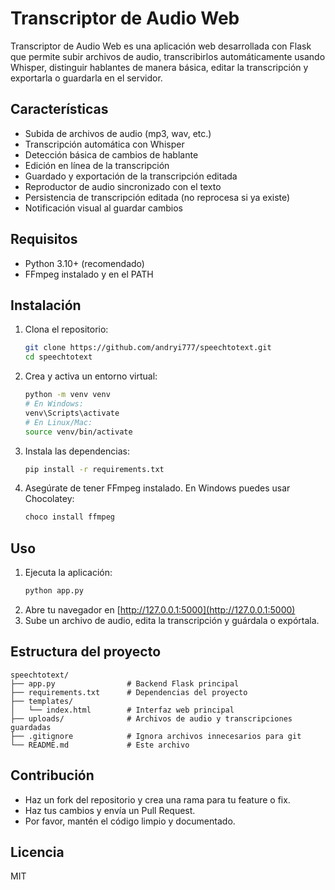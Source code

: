 # Transcriptor de Audio Web

Transcriptor de Audio Web es una aplicación web desarrollada con Flask que permite subir archivos de audio, transcribirlos automáticamente usando Whisper, distinguir hablantes de manera básica, editar la transcripción y exportarla o guardarla en el servidor.

## Características
- Subida de archivos de audio (mp3, wav, etc.)
- Transcripción automática con Whisper
- Detección básica de cambios de hablante
- Edición en línea de la transcripción
- Guardado y exportación de la transcripción editada
- Reproductor de audio sincronizado con el texto
- Persistencia de transcripción editada (no reprocesa si ya existe)
- Notificación visual al guardar cambios

## Requisitos
- Python 3.10+ (recomendado)
- FFmpeg instalado y en el PATH

## Instalación
1. Clona el repositorio:
   ```bash
   git clone https://github.com/andryi777/speechtotext.git
   cd speechtotext
   ```
2. Crea y activa un entorno virtual:
   ```bash
   python -m venv venv
   # En Windows:
   venv\Scripts\activate
   # En Linux/Mac:
   source venv/bin/activate
   ```
3. Instala las dependencias:
   ```bash
   pip install -r requirements.txt
   ```
4. Asegúrate de tener FFmpeg instalado. En Windows puedes usar Chocolatey:
   ```bash
   choco install ffmpeg
   ```

## Uso
1. Ejecuta la aplicación:
   ```bash
   python app.py
   ```
2. Abre tu navegador en [http://127.0.0.1:5000](http://127.0.0.1:5000)
3. Sube un archivo de audio, edita la transcripción y guárdala o expórtala.

## Estructura del proyecto
```
speechtotext/
├── app.py                # Backend Flask principal
├── requirements.txt      # Dependencias del proyecto
├── templates/
│   └── index.html        # Interfaz web principal
├── uploads/              # Archivos de audio y transcripciones guardadas
├── .gitignore            # Ignora archivos innecesarios para git
└── README.md             # Este archivo
```

## Contribución
- Haz un fork del repositorio y crea una rama para tu feature o fix.
- Haz tus cambios y envía un Pull Request.
- Por favor, mantén el código limpio y documentado.

## Licencia
MIT

